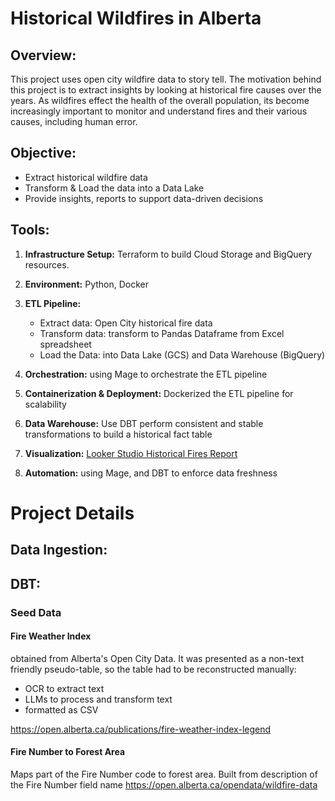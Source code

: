 # Historical Wildfires in Alberta
## Overview:
This project uses open city wildfire data to story tell.
The motivation behind this project is to extract insights by looking at historical fire causes over the years.
As wildfires effect the health of the overall population, its become increasingly important to monitor and understand fires and their various causes, including human error.

## Objective:
* Extract historical wildfire data
* Transform & Load the data into a Data Lake
* Provide insights, reports to support data-driven decisions

## Tools:
1. **Infrastructure Setup:** Terraform to build Cloud Storage and BigQuery resources.
2. **Environment:** Python, Docker
3. **ETL Pipeline:**
   * Extract data: Open City historical fire data
   * Transform data: transform to Pandas Dataframe from Excel spreadsheet
   * Load the Data: into Data Lake (GCS) and Data Warehouse (BigQuery) 

4. **Orchestration:** using Mage to orchestrate the ETL pipeline
5. **Containerization & Deployment:** Dockerized the ETL pipeline for scalability
6. **Data Warehouse:** Use DBT perform consistent and stable transformations to build a historical fact table
7. **Visualization:** [Looker Studio Historical Fires Report](https://lookerstudio.google.com/reporting/c7243c72-47b9-455e-a55f-d30cb3da2305)
8. **Automation:** using Mage, and DBT to enforce data freshness

# Project Details

## Data Ingestion:


## DBT:
### Seed Data
#### Fire Weather Index
obtained from Alberta's Open City Data. It was presented as a non-text friendly pseudo-table, so the table had to be reconstructed manually:
* OCR to extract text
* LLMs to process and transform text
* formatted as CSV

https://open.alberta.ca/publications/fire-weather-index-legend

#### Fire Number to Forest Area
Maps part of the Fire Number code to forest area. Built from description of the Fire Number field name
https://open.alberta.ca/opendata/wildfire-data